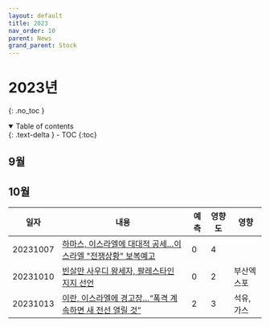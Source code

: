 ```yaml
---
layout: default
title: 2023
nav_order: 10
parent: News
grand_parent: Stock
---
```


# 2023년
{: .no_toc }

<details open markdown="block">
  <summary>
    Table of contents
  </summary>
  {: .text-delta }
- TOC
{:toc}
</details>
<!------------------------------------ STEP ------------------------------------>



## 9월 


## 10월 

|일자|내용|예측|영향도|영향|
|---|---|---|---|---|
|20231007|[하마스, 이스라엘에 대대적 공세…이스라엘 "전쟁상황" 보복예고](https://www.yna.co.kr/view/AKR20231007034851079?input=1195m)|0|4||
|20231010|[빈살만 사우디 왕세자, 팔레스타인 지지 선언](https://www.mk.co.kr/news/world/10845999)|0|2|부산엑스포|
|20231013|[이란, 이스라엘에 경고장…“폭격 계속하면 새 전선 열릴 것”](https://www.hani.co.kr/arti/international/international_general/1112002.html)|2|3|석유, 가스|